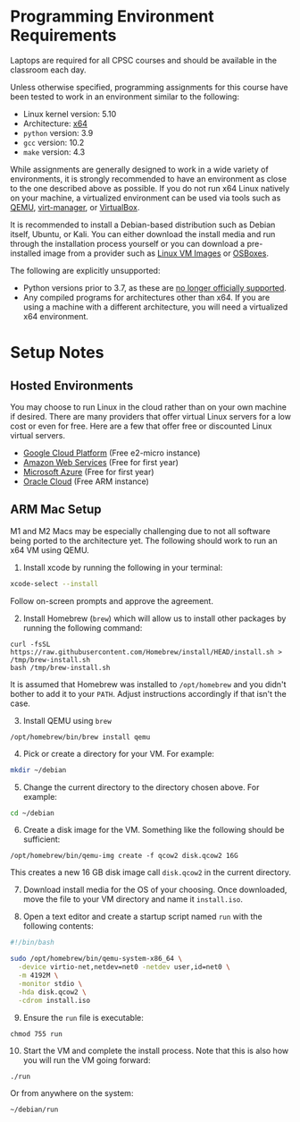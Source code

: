Programming Environment Requirements
====================================

Laptops are required for all CPSC courses and should be available in the classroom each day.

Unless otherwise specified, programming assignments for this course have been tested to work in an environment similar to the following:

- Linux kernel version: 5.10
- Architecture: [x64](https://en.wikipedia.org/wiki/X86-64)
- `python` version: 3.9
- `gcc` version: 10.2
- `make` version: 4.3

While assignments are generally designed to work in a wide variety of environments, it is strongly recommended to have an environment as close to the one described above as possible. If you do not run x64 Linux natively on your machine, a virtualized environment can be used via tools such as [QEMU](https://www.qemu.org/), [virt-manager](https://virt-manager.org/), or [VirtualBox](https://www.virtualbox.org/).

It is recommended to install a Debian-based distribution such as Debian itself, Ubuntu, or Kali. You can either download the install media and run through the installation process yourself or you can download a pre-installed image from a provider such as [Linux VM Images](https://www.linuxvmimages.com/)  or [OSBoxes](https://www.osboxes.org/).

The following are explicitly unsupported:

- Python versions prior to 3.7, as these are [no longer officially supported](https://devguide.python.org/versions/).
- Any compiled programs for architectures other than x64. If you are using a machine with a different architecture, you will need a virtualized x64 environment.

Setup Notes
===========

Hosted Environments
-------------------

You may choose to run Linux in the cloud rather than on your own machine if desired. There are many providers that offer virtual Linux servers for a low cost or even for free. Here are a few that offer free or discounted Linux virtual servers.

- [Google Cloud Platform](https://cloud.google.com/) (Free e2-micro instance)
- [Amazon Web Services](https://aws.amazon.com/) (Free for first year)
- [Microsoft Azure](https://azure.microsoft.com/) (Free for first year)
- [Oracle Cloud](https://www.oracle.com/cloud/) (Free ARM instance)

ARM Mac Setup
-------------

M1 and M2 Macs may be especially challenging due to not all software being ported to the architecture yet. The following should work to run an x64 VM using QEMU.

1. Install xcode by running the following in your terminal:

```sh
xcode-select --install
```

Follow on-screen prompts and approve the agreement.

2. Install Homebrew (`brew`) which will allow us to install other packages by running the following command:

```
curl -fsSL https://raw.githubusercontent.com/Homebrew/install/HEAD/install.sh > /tmp/brew-install.sh
bash /tmp/brew-install.sh
```

It is assumed that Homebrew was installed to `/opt/homebrew` and you didn't bother to add it to your `PATH`. Adjust instructions accordingly if that isn't the case.

3. Install QEMU using `brew`

```
/opt/homebrew/bin/brew install qemu
```

4. Pick or create a directory for your VM. For example:

```sh
mkdir ~/debian
```

5. Change the current directory to the directory chosen above. For example:

```sh
cd ~/debian
```

6. Create a disk image for the VM. Something like the following should be sufficient:

```
/opt/homebrew/bin/qemu-img create -f qcow2 disk.qcow2 16G
```

This creates a new 16 GB disk image call `disk.qcow2` in the current directory.

7. Download install media for the OS of your choosing. Once downloaded, move the file to your VM directory and name it `install.iso`.

8. Open a text editor and create a startup script named `run` with the following contents:

```sh
#!/bin/bash

sudo /opt/homebrew/bin/qemu-system-x86_64 \
  -device virtio-net,netdev=net0 -netdev user,id=net0 \
  -m 4192M \
  -monitor stdio \
  -hda disk.qcow2 \
  -cdrom install.iso
```

9. Ensure the `run` file is executable:

```
chmod 755 run
```

10. Start the VM and complete the install process. Note that this is also how you will run the VM going forward:

```
./run
```

Or from anywhere on the system:

```
~/debian/run
```
